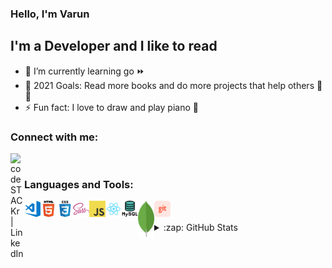 ### Hello, I'm Varun

## I'm a Developer and I like to read

- 🌱 I’m currently learning go ⏩
- 🥅 2021 Goals: Read more books and do more projects that help others 👴👵
- ⚡ Fun fact: I love to draw and play piano 🎹

### Connect with me:

[<img align="left" alt="codeSTACKr | LinkedIn" width="22px" src="/icons/linkedin.svg" />][linkedin]

<br />

### Languages and Tools:

<img align="left" alt="Visual Studio Code" width="26px" src="https://raw.githubusercontent.com/github/explore/80688e429a7d4ef2fca1e82350fe8e3517d3494d/topics/visual-studio-code/visual-studio-code.png" />
<img align="left" alt="HTML5" width="26px" src="https://raw.githubusercontent.com/github/explore/80688e429a7d4ef2fca1e82350fe8e3517d3494d/topics/html/html.png" />
<img align="left" alt="CSS3" width="26px" src="https://raw.githubusercontent.com/github/explore/80688e429a7d4ef2fca1e82350fe8e3517d3494d/topics/css/css.png" />
<img align="left" alt="Sass" width="26px" src="https://raw.githubusercontent.com/github/explore/80688e429a7d4ef2fca1e82350fe8e3517d3494d/topics/sass/sass.png" />
<img align="left" alt="JavaScript" width="26px" src="https://raw.githubusercontent.com/github/explore/80688e429a7d4ef2fca1e82350fe8e3517d3494d/topics/javascript/javascript.png" />
<img align="left" alt="React" width="26px" src="https://raw.githubusercontent.com/github/explore/80688e429a7d4ef2fca1e82350fe8e3517d3494d/topics/react/react.png" />
<img align="left" alt="MySQL" width="26px" src="/icons/mysql.svg" />
<img align="left" alt="MongoDB" width="26px" src="/icons/mongodb.svg" />
<img align="left" alt="Git" width="26px" src="/icons/git.svg" />

<br />
<br />

<details>
  <summary>:zap: GitHub Stats</summary>

  <img align="left" alt="KSVarun's GitHub Stats" src="https://github-readme-stats.vercel.app/api?username=KSVarun&show_icons=true&hide_border=true" />

</details>

[linkedin]: https://linkedin.com/in/varun-ks-04493814a/

